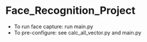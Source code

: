 # Face_Recognition_Project

* To run face capture: run main.py
* To pre-configure: see calc_all_vector.py and main.py
